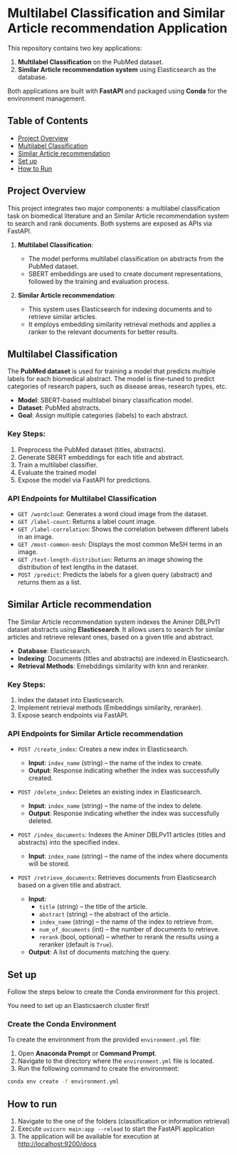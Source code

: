 # Multilabel Classification and Similar Article recommendation Application

This repository contains two key applications:
1. **Multilabel Classification** on the PubMed dataset.
2. **Similar Article recommendation system** using Elasticsearch as the database.

Both applications are built with **FastAPI** and packaged using **Conda** for the environment management.

## Table of Contents
- [Project Overview](#project-overview)
- [Multilabel Classification](#multilabel-classification)
- [Similar Article recommendation](#similar-article-recommendation)
- [Set up](#set-up)
- [How to Run](#how-to-run)


## Project Overview
This project integrates two major components: a multilabel classification task on biomedical literature and an Similar Article recommendation system to search and rank documents. Both systems are exposed as APIs via FastAPI.

1. **Multilabel Classification**: 
   - The model performs multilabel classification on abstracts from the PubMed dataset.
   - SBERT embeddings are used to create document representations, followed by the training and evaluation process.

2. **Similar Article recommendation**: 
   - This system uses Elasticsearch for indexing documents and to retrieve similar articles.
   - It employs embedding similarity retrieval methods and applies a ranker to the relevant documents for better results.

## Multilabel Classification
The **PubMed dataset** is used for training a model that predicts multiple labels for each biomedical abstract. The model is fine-tuned to predict categories of research papers, such as disease areas, research types, etc.

- **Model**: SBERT-based multilabel binary classification model.
- **Dataset**: PubMed abstracts.
- **Goal**: Assign multiple categories (labels) to each abstract.
  
### Key Steps:
1. Preprocess the PubMed dataset (titles, abstracts).
2. Generate SBERT embeddings for each title and abstract.
3. Train a multilabel classifier.
4. Evaluate the trained model
5. Expose the model via FastAPI for predictions.

### API Endpoints for Multilabel Classification

- `GET /wordcloud`: Generates a word cloud image from the dataset.
- `GET /label-count`: Returns a label count image.
- `GET /label-correlation`: Shows the correlation between different labels in an image.
- `GET /most-common-mesh`: Displays the most common MeSH terms in an image.
- `GET /text-length-distribution`: Returns an image showing the distribution of text lengths in the dataset.
- `POST /predict`: Predicts the labels for a given query (abstract) and returns them as a list.

## Similar Article recommendation
The Similar Article recommendation system indexes the Aminer DBLPv11 dataset abstracts using **Elasticsearch**. It allows users to search for similar articles and retrieve relevant ones, based on a given title and abstract.

- **Database**: Elasticsearch.
- **Indexing**: Documents (titles and abstracts) are indexed in Elasticsearch.
- **Retrieval Methods**: Emebddings similarity with knn and reranker.
  
### Key Steps:
1. Index the dataset into Elasticsearch.
2. Implement retrieval methods (Embeddings similarity, reranker).
3. Expose search endpoints via FastAPI.

### API Endpoints for Similar Article recommendation

- `POST /create_index`: Creates a new index in Elasticsearch.
    - **Input**: `index_name` (string) – the name of the index to create.
    - **Output**: Response indicating whether the index was successfully created.

- `POST /delete_index`: Deletes an existing index in Elasticsearch.
    - **Input**: `index_name` (string) – the name of the index to delete.
    - **Output**: Response indicating whether the index was successfully deleted.

- `POST /index_documents`: Indexes the Aminer DBLPv11 articles (titles and abstracts) into the specified index.
    - **Input**: `index_name` (string) – the name of the index where documents will be stored.

- `POST /retrieve_documents`: Retrieves documents from Elasticsearch based on a given title and abstract.
    - **Input**:
        - `title` (string) – the title of the article.
        - `abstract` (string) – the abstract of the article.
        - `index_name` (string) – the name of the index to retrieve from.
        - `num_of_documents` (int) – the number of documents to retrieve.
        - `rerank` (bool, optional) – whether to rerank the results using a reranker (default is `True`).
    - **Output**: A list of documents matching the query.

## Set up

Follow the steps below to create the Conda environment for this project.

You need to set up an Elasticsaerch cluster first! 

### Create the Conda Environment

To create the environment from the provided `environment.yml` file:

1. Open **Anaconda Prompt** or **Command Prompt**.
2. Navigate to the directory where the `environment.yml` file is located.
3. Run the following command to create the environment:

```bash
conda env create -f environment.yml
```

## How to run

1. Navigate to the one of the folders (classification or information retrieval)
2. Execute `uvicorn main:app --reload` to start the FastAPI application
3. The application will be available for execution at [http://localhost:9200/docs](http://localhost:9200/docs)

